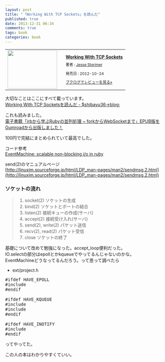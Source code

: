 ```yaml
---
layout: post
title: "「Working With TCP Sockets」を読んだ"
published: true
date: 2013-12-31 06:34
comments: true
tags: book
categories: book
---
```


<div class="booklog_html"><table><tr><td class="booklog_html_image"><a href="http://www.amazon.co.jp/Working-With-Sockets-Jesse-Storimer-ebook/dp/B00BPYT6PK%3FSubscriptionId%3D0AVSM5SVKRWTFMG7ZR82%26tag%3D13nightcrows-22%26linkCode%3Dxm2%26camp%3D2025%26creative%3D165953%26creativeASIN%3DB00BPYT6PK" target="_blank"><img src="http://ecx.images-amazon.com/images/I/51uNC60Jm4L._SL160_.jpg" width="160" height="124" style="border:0;border-radius:0;" /></a></td><td class="booklog_html_info" style="padding-left:20px;"><div class="booklog_html_title" style="margin-bottom:10px;font-size:14px;font-weight:bold;"><a href="http://www.amazon.co.jp/Working-With-Sockets-Jesse-Storimer-ebook/dp/B00BPYT6PK%3FSubscriptionId%3D0AVSM5SVKRWTFMG7ZR82%26tag%3D13nightcrows-22%26linkCode%3Dxm2%26camp%3D2025%26creative%3D165953%26creativeASIN%3DB00BPYT6PK" target="_blank">Working With TCP Sockets</a></div><div style="margin-bottom:10px;"><div class="booklog_html_author" style="margin-bottom:15px;font-size:12px;;line-height:1.2em">著者 : <a href="http://booklog.jp/author/Jesse+Storimer" target="_blank">Jesse Storimer</a></div><div class="booklog_html_manufacturer" style="margin-bottom:5px;font-size:12px;;line-height:1.2em"></div><div class="booklog_html_release" style="font-size:12px;;line-height:1.2em">発売日 : 2012-10-24</div></div><div class="booklog_html_link_amazon"><a href="http://booklog.jp/item/1/B00BPYT6PK" style="font-size:12px;" target="_blank">ブクログでレビューを見る»</a></div></td></tr></table></div>  
  
大切なことはここにすべて載っています。  
[Working With TCP Socketsを読んだ - $shibayu36->blog;](http://shibayu36.hatenablog.com/entry/2013/10/29/205718) 

これも読みました。  
[電子書籍「irbから学ぶRubyの並列処理 ~ forkからWebSocketまで」EPUB版をGumroadから出版しました！](http://melborne.github.io/2012/12/13/ruby-parallel-on-ebook/)  
  
100円で完結にまとめられていて最高でした。

コード参考  
[EventMachine: scalable non-blocking i/o in ruby](http://ja.scribd.com/doc/28253878/EventMachine-scalable-non-blocking-i-o-in-ruby)

send(2)のマニュアルページ  
[http://linuxjm.sourceforge.jp/html/LDP_man-pages/man2/sendmsg.2.html](http://linuxjm.sourceforge.jp/html/LDP_man-pages/man2/sendmsg.2.html)

### ソケットの流れ

> 1. socket(2) ソケットの生成
> 2. bind(2)   ソケットとポートの結合
> 3. listen(2)   接続キューの作成(サーバ)
> 4. accept(2)   接続受け入れ(サーバ)
> 5. send(2), write(2) パケット送信
> 6. recv(2), read(2) パケット受信
> 7. close   ソケットの終了
  
基礎について改めて勉強になった。accept_loop便利だった。  
IO.selectの部分はepollとかkqueueでやってるんじゃないのかな。  
EventMachineどうなってるんだろう。って思って調べたら

- ext/project.h

<pre>
#ifdef HAVE_EPOLL
#include <sys/epoll.h>
#endif

#ifdef HAVE_KQUEUE
#include <sys/event.h>
#include <sys/queue.h>
#endif

#ifdef HAVE_INOTIFY
#include <sys/inotify.h>
#endif
</pre>

ってやってた。
  
この人の本はわかりやすくていい。

